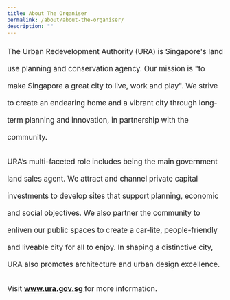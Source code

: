 ```yaml
---
title: About The Organiser
permalink: /about/about-the-organiser/
description: ""
---
```

<p style="font-size:17px; line-height:40px">The Urban Redevelopment Authority (URA) is Singapore's land use planning and conservation agency. Our mission is "to make Singapore a great city to live, work and play". We strive to create an endearing home and a vibrant city through long-term planning and innovation, in partnership with the community.</p>

<p style="font-size:17px; line-height:40px">URA’s multi-faceted role includes being the main government land sales agent. We attract and channel private capital investments to develop sites that support planning, economic and social objectives. We also partner the community to enliven our public spaces to create a car-lite, people-friendly and liveable city for all to enjoy. In shaping a distinctive city, URA also promotes architecture and urban design excellence.</p>

<p style="font-size:17px; line-height:40px">Visit <b><a href="https://www.ura.gov.sg/"> www.ura.gov.sg </a></b> for more information.</p>